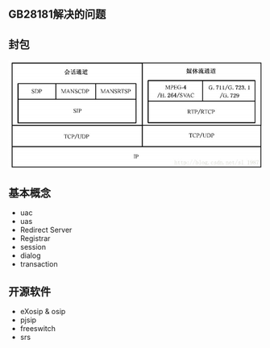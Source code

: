 
## GB28181解决的问题

## 封包
![image](./images/协议.jpeg)

## 基本概念
- uac
- uas
- Redirect Server
- Registrar
- session
- dialog
- transaction

## 开源软件
- eXosip & osip
- pjsip
- freeswitch
- srs
